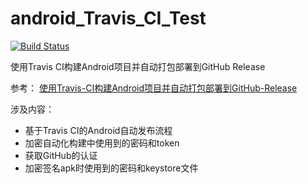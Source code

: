 # android_Travis_CI_Test
[![Build Status](https://travis-ci.org/FanDean/android_Travis_CI_Test.svg?branch=master)](https://travis-ci.org/FanDean/android_Travis_CI_Test)  

使用Travis CI构建Android项目并自动打包部署到GitHub Release

参考： [使用Travis-CI构建Android项目并自动打包部署到GitHub-Release](https://fandean.github.io/blog/2017/07/31/%E4%BD%BF%E7%94%A8Travis-CI%E6%9E%84%E5%BB%BAAndroid%E9%A1%B9%E7%9B%AE%E5%B9%B6%E8%87%AA%E5%8A%A8%E6%89%93%E5%8C%85%E9%83%A8%E7%BD%B2%E5%88%B0GitHub-Release/ "使用Travis-CI构建Android项目并自动打包部署到GitHub-Release")


涉及内容：

- 基于Travis CI的Android自动发布流程
- 加密自动化构建中使用到的密码和token
- 获取GitHub的认证
- 加密签名apk时使用到的密码和keystore文件
